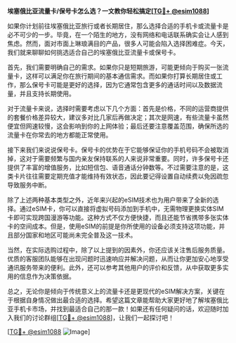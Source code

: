 **埃塞俄比亚流量卡/保号卡怎么选？一文教你轻松搞定[[TG💪+ @esim1088](https://t.me/s/esim1088)]**

如果你计划前往埃塞俄比亚旅行或者长期居住，那么选择合适的手机卡或流量卡是必不可少的一步。毕竟，在一个陌生的地方，没有网络和电话联系确实会让人感到焦虑。然而，面对市面上琳琅满目的产品，很多人可能会陷入选择困难症。今天，我们就来聊聊如何挑选适合自己的埃塞俄比亚流量卡或保号卡。

首先，我们需要明确自己的需求。如果你只是短期旅游，可能更倾向于购买一张流量卡，这样可以满足你在旅行期间的基本通信需求。而如果你打算长期居住或工作，那么保号卡可能是更好的选择，因为它通常包含更多的通话时间以及数据流量，并且支持长期使用。

对于流量卡来说，选择时需要考虑以下几个方面：首先是价格，不同的运营商提供的套餐价格差异较大，建议多对比几家后再做决定；其次是网速，有些流量卡虽然便宜但网速较慢，这会影响到你的上网体验；最后还要注意覆盖范围，确保所选的流量卡在你常去的地方都能正常使用。

接下来我们来说说保号卡。保号卡的优势在于它能够保证你的手机号码不会被取消掉，这对于需要频繁与国内亲友保持联系的人来说非常重要。同时，许多保号卡还提供了丰富的增值服务，比如短信包、语音通话分钟数等。不过需要注意的是，这类卡片往往需要定期充值才能维持有效状态，因此要记得设置自动续费以免因疏忽导致服务中断。

除了上述两种基本类型之外，近年来兴起的eSIM技术也为用户带来了全新的选择。通过eSIM卡，你可以直接将虚拟号码添加到手机中，无需物理更换实体SIM卡即可实现跨国漫游等功能。这种方式不仅方便快捷，而且还能节省携带多张实体卡的空间成本。但是，使用eSIM的前提是你所使用的设备必须支持这项功能，并且部分国家和地区可能尚未完全普及这一技术。

当然，在实际选购过程中，除了以上提到的因素外，你还应该关注售后服务质量。优质的客服团队能够在出现问题时迅速响应并解决问题，从而让你更加安心地享受通讯服务带来的便利。此外，还可以参考其他用户的评价和反馈，从中获取更多实用的信息作为决策依据。

总之，无论你是倾向于传统意义上的流量卡还是更现代的eSIM解决方案，关键在于根据自身情况做出最合适的选择。希望这篇文章能帮助大家更好地了解埃塞俄比亚手机卡市场，并找到最适合自己的那一款！如果还有任何疑问的话，欢迎随时加入我们的讨论群组[[TG💪+ @esim1088](https://t.me/s/esim1088)]，让我们一起探讨吧！

[[TG💪+ @esim1088](https://t.me/s/esim1088) ![Image](https://i.postimg.cc/4NQfJmqS/Snipaste-2025-05-13-00-14-12.png)]